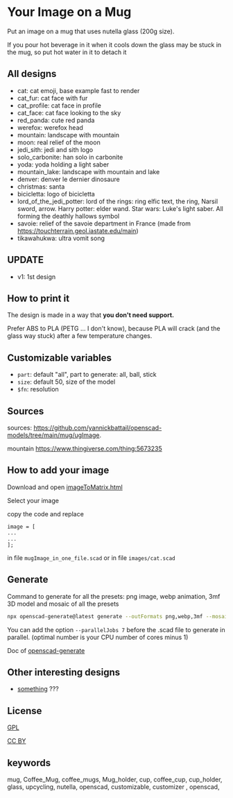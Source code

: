 # Your Image on a Mug

Put an image on a mug that uses nutella glass (200g size).

If you pour hot beverage in it when it cools down the glass may be stuck in the mug, so put hot water in it to detach it

## All designs

- cat: cat emoji, base example fast to render
- cat_fur: cat face with fur
- cat_profile: cat face in profile
- cat_face: cat face looking to the sky
- red_panda: cute red panda
- werefox: werefox head
- mountain: landscape with mountain
- moon: real relief of the moon
- jedi_sith: jedi and sith logo
- solo_carbonite: han solo in carbonite
- yoda: yoda holding a light saber
- mountain_lake: landscape with mountain and lake
- denver: denver le dernier dinosaure
- christmas: santa
- bicicletta: logo of bicicletta
- lord_of_the_jedi_potter: lord of the rings: ring elfic text, the ring, Narsil sword, arrow. Harry potter: elder wand.
  Star wars: Luke's light saber. All forming the deathly hallows symbol
- savoie: relief of the savoie department in France (made from https://touchterrain.geol.iastate.edu/main)
- tikawahukwa: ultra vomit song

## UPDATE

- v1: 1st design

## How to print it

The design is made in a way that **you don't need support.**

Prefer ABS to PLA (PETG ... I don't know), because PLA will crack (and the glass way stuck) after a few temperature changes.

## Customizable variables

- `part`: default "all", part to generate: all, ball, stick
- `size`: default 50, size of the model
- `$fn`: resolution

## Sources

sources: https://github.com/yannickbattail/openscad-models/tree/main/mug/ugImage.

mountain https://www.thingiverse.com/thing:5673235

## How to add your image

Download and open [imageToMatrix.html](imageToMatrix.html)

Select your image

copy the code and replace

```
image = [
...
...
];
```

in file `mugImage_in_one_file.scad` or in file `images/cat.scad`

## Generate

Command to generate for all the presets: png image, webp animation, 3mf 3D model and mosaic of all the presets

```bash
npx openscad-generate@latest generate --outFormats png,webp,3mf --mosaicFormat 4,4 --configFile ../globalConfig.yaml ./mugImage.scad
```

You can add the option `--parallelJobs 7` before the .scad file to generate in parallel. (optimal number is your CPU number of cores minus 1)

Doc of [openscad-generate](https://github.com/yannickbattail/openscad-generate)

## Other interesting designs

- [something](https://www.thingiverse.com/thing:0000000) ???

## License

[GPL](https://www.gnu.org/licenses/gpl-3.0.html)

[CC BY](https://creativecommons.org/licenses/by/4.0/)

## keywords

mug, Coffee_Mug, coffee_mugs, Mug_holder, cup, coffee_cup, cup_holder, glass, upcycling, nutella, openscad, customizable, customizer , openscad,
